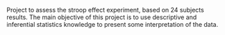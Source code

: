 Project to assess the stroop effect experiment, based on 24 subjects results. The main objective of this project is to use descriptive and inferential statistics knowledge to present some interpretation of the data.